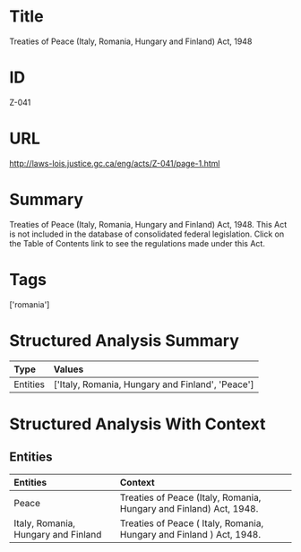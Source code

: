 # Title
Treaties of Peace (Italy, Romania, Hungary and Finland) Act, 1948


# ID
Z-041

# URL
http://laws-lois.justice.gc.ca/eng/acts/Z-041/page-1.html


# Summary
Treaties of Peace (Italy, Romania, Hungary and Finland) Act, 1948.
This Act is not included in the database of consolidated federal legislation.
Click on the Table of Contents link to see the regulations made under this Act.


# Tags
['romania']


# Structured Analysis Summary
| Type     | Values                                           |
|:---------|:-------------------------------------------------|
| Entities | ['Italy, Romania, Hungary and Finland', 'Peace'] |


# Structured Analysis With Context
 


## Entities
| Entities                            | Context                                                              |
|:------------------------------------|:---------------------------------------------------------------------|
| Peace                               | Treaties of  Peace  (Italy, Romania, Hungary and Finland) Act, 1948. |
| Italy, Romania, Hungary and Finland | Treaties of Peace ( Italy, Romania, Hungary and Finland ) Act, 1948. |


